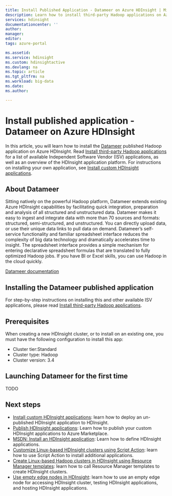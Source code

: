 ```yaml
---
title: Install Published Application - Datameer on Azure HDInsight | Microsoft Docs
description: Learn how to install third-party Hadoop applications on Azure HDInsight.
services: hdinsight
documentationcenter: ''
author: 
manager: 
editor: 
tags: azure-portal

ms.assetid: 
ms.service: hdinsight
ms.custom: hdinsightactive
ms.devlang: na
ms.topic: article
ms.tgt_pltfrm: na
ms.workload: big-data
ms.date: 
ms.author: 

---
```

# Install published application - Datameer on Azure HDInsight

In this article, you will learn how to install the [Datameer](https://www.datameer.com/) published Hadoop application on Azure HDInsight. Read [Install third-party Hadoop applications](hdinsight-apps-install-applications) for a list of available Independent Software Vendor (ISV) applications, as well as an overview of the HDInsight application platform. For instructions on installing your own application, see [Install custom HDInsight applications](hdinsight-apps-install-custom-applications.md).

## About Datameer

Sitting natively on the powerful Hadoop platform, Datameer extends existing Azure HDInsight capabilities by facilitating quick integration, preparation and analysis of all structured and unstructured data. Datameer makes it easy to ingest and integrate data with more than 70 sources and formats: structured, semi-structured, and unstructured. You can directly upload data, or use their unique data links to pull data on demand. Datameer’s self-service functionality and familiar spreadsheet interface reduces the complexity of big data technology and dramatically accelerates time to insight. The spreadsheet interface provides a simple mechanism for entering declarative spreadsheet formulas that are translated to fully optimized Hadoop jobs. If you have BI or Excel skills, you can use Hadoop in the cloud quickly.

[Datameer documentation](http://www.datameer.com/documentation/display/DAS50/Home?ls=Partners&lsd=Microsoft&c=Partners&cd=Microsoft)


## Installing the Datameer published application

For step-by-step instructions on installing this and other available ISV applications, please read [Install third-party Hadoop applications](hdinsight-apps-install-applications#how-to-install-a-published-application).

## Prerequisites

When creating a new HDInsight cluster, or to install on an existing one, you must have the following configuration to install this app:

* Cluster tier:Standard
* Cluster type: Hadoop
* Cluster version: 3.4


## Launching Datameer for the first time

TODO


## Next steps
* [Install custom HDInsight applications](hdinsight-apps-install-custom-applications.md): learn how to deploy an un-published HDInsight application to HDInsight.
* [Publish HDInsight applications](hdinsight-apps-publish-applications.md): Learn how to publish your custom HDInsight applications to Azure Marketplace.
* [MSDN: Install an HDInsight application](https://msdn.microsoft.com/library/mt706515.aspx): Learn how to define HDInsight applications.
* [Customize Linux-based HDInsight clusters using Script Action](hdinsight-hadoop-customize-cluster-linux.md): learn how to use Script Action to install additional applications.
* [Create Linux-based Hadoop clusters in HDInsight using Resource Manager templates](hdinsight-hadoop-create-linux-clusters-arm-templates.md): learn how to call Resource Manager templates to create HDInsight clusters.
* [Use empty edge nodes in HDInsight](hdinsight-apps-use-edge-node.md): learn how to use an empty edge node for accessing HDInsight cluster, testing HDInsight applications, and hosting HDInsight applications.

